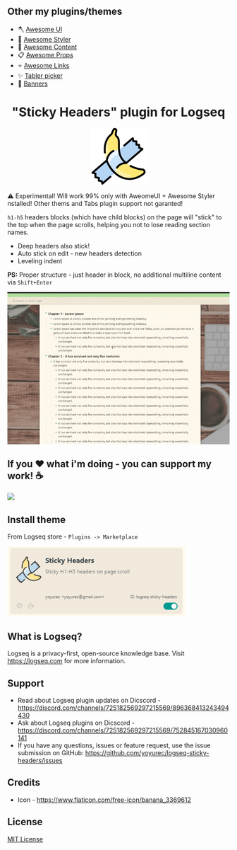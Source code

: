 ## Other my plugins/themes
* 🪓 [Awesome UI](https://github.com/yoyurec/logseq-awesome-ui)
* 🎨 [Awesome Styler](https://github.com/yoyurec/logseq-awesome-styler)
* 📝 [Awesome Content](https://github.com/yoyurec/logseq-awesome-content)
* 📋 [Awesome Props](https://github.com/yoyurec/logseq-awesome-props)
* ⭐ [Awesome Links](https://github.com/yoyurec/logseq-awesome-links)
* ✨ [Tabler picker](https://github.com/yoyurec/logseq-tabler-picker)
* 📰 [Banners](https://github.com/yoyurec/logseq-banners-plugin)

<h1 align="center">"Sticky Headers" plugin for Logseq</h1>
<p align="center">
    <a href="https://github.com/yoyurec/logseq-sticky-headers">
        <img src="https://github.com/yoyurec/logseq-sticky-headers/raw/main/icon.png" alt="logo" width="128" height="128" />
    </a>
</p>

⚠ Experimental! Will work 99% only with AweomeUI + Awesome Styler nstalled! Other thems and Tabs plugin support not garanted!

`h1-h5` headers blocks (which have child blocks) on the page will "stick" to the top when the page scrolls, helping you not to lose reading section names.
* Deep headers also stick!
* Auto stick on edit - new headers detection
* Leveling indent

**PS:** Proper structure - just header in block, no additional multiline content via `Shift+Enter`

![Sticky headers](https://github.com/yoyurec/logseq-sticky-headers/raw/main/screenshots/sticky-headers.gif)

## If you ❤ what i'm doing - you can support my work! ☕

<a href="https://www.buymeacoffee.com/yoyurec"><img src="https://img.buymeacoffee.com/button-api/?text=Buy me a coffee&emoji=&slug=yoyurec&button_colour=FFDD00&font_colour=000000&font_family=Lato&outline_colour=000000&coffee_colour=ffffff" /></a>

## Install theme
From Logseq store - `Plugins -> Marketplace`

![](https://github.com/yoyurec/logseq-sticky-headers/raw/main/screenshots/market.png)




## What is Logseq?
Logseq is a privacy-first, open-source knowledge base. Visit https://logseq.com for more information.

## Support
* Read about Logseq plugin updates on Dicscord - https://discord.com/channels/725182569297215569/896368413243494430
* Ask about Logseq plugins on Dicscord - https://discord.com/channels/725182569297215569/752845167030960141
* If you have any questions, issues or feature request, use the issue submission on GitHub: https://github.com/yoyurec/logseq-sticky-headers/issues

## Credits
* Icon - https://www.flaticon.com/free-icon/banana_3369612

## License
[MIT License](./LICENSE)
